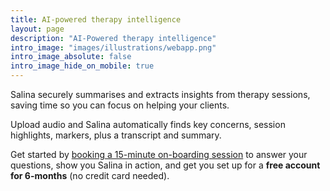 ```yaml
---
title: AI-powered therapy intelligence
layout: page
description: "AI-Powered therapy intelligence"
intro_image: "images/illustrations/webapp.png"
intro_image_absolute: false
intro_image_hide_on_mobile: true
---
```


Salina securely summarises and extracts insights from therapy sessions,
saving time so you can focus on helping your clients.

Upload audio and Salina automatically finds key concerns, session highlights, markers, plus a transcript and summary. 

Get started by [booking a 15-minute on-boarding session](https://fantastical.app/richard-dallaway/salina-onboarding) to answer your questions, show you Salina in action, and get you set up for a **free account for 6-months** (no credit card needed).





